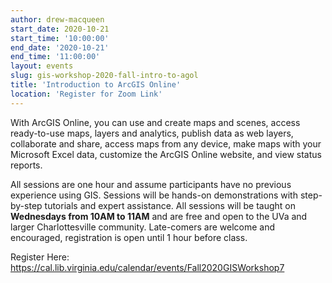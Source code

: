 ```yaml
---
author: drew-macqueen
start_date: 2020-10-21
start_time: '10:00:00'
end_date: '2020-10-21'
end_time: '11:00:00'
layout: events
slug: gis-workshop-2020-fall-intro-to-agol
title: 'Introduction to ArcGIS Online'
location: 'Register for Zoom Link'
---
```


With ArcGIS Online, you can use and create maps and scenes, access ready-to-use maps, layers and analytics, publish data as web layers, collaborate and share, access maps from any device, make maps with your Microsoft Excel data, customize the ArcGIS Online website, and view status reports. 

All sessions are one hour and assume participants have no previous experience using GIS.  Sessions will be hands-on demonstrations with step-by-step tutorials and expert assistance.  All sessions will be taught on **Wednesdays from 10AM to 11AM** and are free and open to the UVa and larger Charlottesville community. Late-comers are welcome and encouraged, registration is open until 1 hour before class.

Register Here: https://cal.lib.virginia.edu/calendar/events/Fall2020GISWorkshop7
